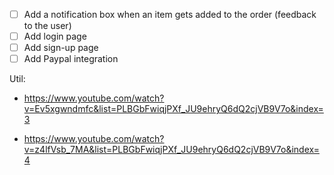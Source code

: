 - [ ] Add a notification box when an item gets added to the order (feedback to the user)
- [ ] Add login page
- [ ] Add sign-up page
- [ ] Add Paypal integration

Util:
- https://www.youtube.com/watch?v=Ev5xgwndmfc&list=PLBGbFwiqjPXf_JU9ehryQ6dQ2cjVB9V7o&index=3

- https://www.youtube.com/watch?v=z4lfVsb_7MA&list=PLBGbFwiqjPXf_JU9ehryQ6dQ2cjVB9V7o&index=4